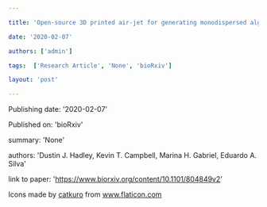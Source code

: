 ---
title: 'Open-source 3D printed air-jet for generating monodispersed alginate microhydrogels '
date: '2020-02-07'
authors: ['admin']
tags:  ['Research Article', 'None', 'bioRxiv']
layout: 'post'
---
Publishing date: '2020-02-07'

Published on: 'bioRxiv'

summary: 'None'

authors: 'Dustin J. Hadley, Kevin T. Campbell,  Marina H. Gabriel,  Eduardo A. Silva'

link to paper: 'https://www.biorxiv.org/content/10.1101/804849v2'

Icons made by <a href="https://www.flaticon.com/free-icon/bookshelves_3576884" title="catkuro">catkuro</a> from <a href="https://www.flaticon.com/" title="Flaticon"> www.flaticon.com</a>